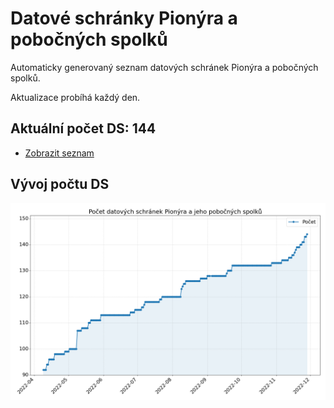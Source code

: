 # Datové schránky Pionýra a pobočných spolků

Automaticky generovaný seznam datových schránek Pionýra a pobočných spolků.

Aktualizace probíhá každý den.

## Aktuální počet DS: 144

- [Zobrazit seznam](datovky.csv)

## Vývoj počtu DS

![Vývoj počtu datových schránek](history.png)

